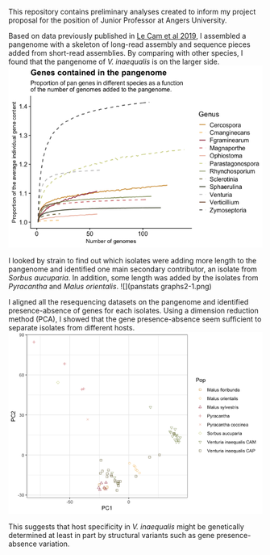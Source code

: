 This repository contains preliminary analyses created to inform my project 
proposal for the position of Junior Professor at Angers University.

Based on data previously published in [Le Cam et al 2019](), I assembled a 
pangenome with a skeleton of long-read assembly and sequence pieces 
added from short-read assemblies. By comparing with other species, I found 
that the pangenome of *V. inaequalis* is on the larger side. 
![](curves-2.png)

I looked by strain to find out which isolates were adding more length to 
the pangenome and identified one main secondary contributor, an isolate 
from *Sorbus aucuparia*. In addition, some length was added by the 
isolates from *Pyracantha* and *Malus orientalis*. 
![](panstats graphs2-1.png)

I aligned all the resequencing datasets on the pangenome and identified 
presence-absence of genes for each isolates. Using a dimension reduction 
method (PCA), I showed that the gene presence-absence seem sufficient to 
separate isolates from different hosts.
![](PCA-2.png)

This suggests that host specificity in *V. inaequalis* might be 
genetically determined at 
least in part by structural variants such as gene presence-absence 
variation. 
